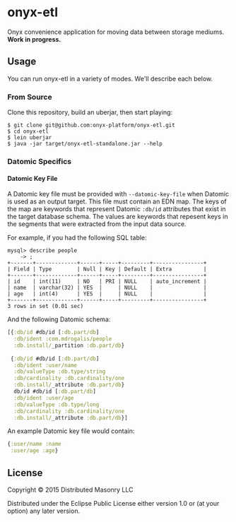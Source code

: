 # onyx-etl

Onyx convenience application for moving data between storage mediums. **Work in progress.**

## Usage

You can run onyx-etl in a variety of modes. We'll describe each below.

### From Source

Clone this repository, build an uberjar, then start playing:

```text
$ git clone git@github.com:onyx-platform/onyx-etl.git
$ cd onyx-etl
$ lein uberjar
$ java -jar target/onyx-etl-standalone.jar --help
```

### Datomic Specifics

#### Datomic Key File

A Datomic key file must be provided with `--datomic-key-file` when Datomic is used as an output target. This file must contain an EDN map. The keys of the map are keywords that represent Datomic `:db/id` attributes that exist in the target database schema. The values are keywords that repesent keys in the segments that were extracted from the input data source.

For example, if you had the following SQL table:

```text
mysql> describe people
    -> ;
+-------+-------------+------+-----+---------+----------------+
| Field | Type        | Null | Key | Default | Extra          |
+-------+-------------+------+-----+---------+----------------+
| id    | int(11)     | NO   | PRI | NULL    | auto_increment |
| name  | varchar(32) | YES  |     | NULL    |                |
| age   | int(4)      | YES  |     | NULL    |                |
+-------+-------------+------+-----+---------+----------------+
3 rows in set (0.01 sec)
```

And the following Datomic schema:

```clojure
[{:db/id #db/id [:db.part/db]
  :db/ident :com.mdrogalis/people
  :db.install/_partition :db.part/db}
 
 {:db/id #db/id [:db.part/db]
  :db/ident :user/name
  :db/valueType :db.type/string
  :db/cardinality :db.cardinality/one
  :db.install/_attribute :db.part/db}
  db/id #db/id [:db.part/db]
  :db/ident :user/age
  :db/valueType :db.type/long
  :db/cardinality :db.cardinality/one
  :db.install/_attribute :db.part/db}]
```

An example Datomic key file would contain:

```clojure
{:user/name :name
 :user/age :age}
```

## License

Copyright © 2015 Distributed Masonry LLC

Distributed under the Eclipse Public License either version 1.0 or (at
your option) any later version.
